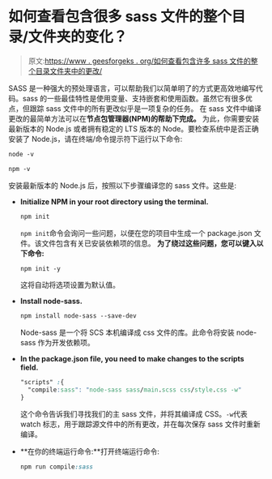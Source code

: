 # 如何查看包含很多 sass 文件的整个目录/文件夹的变化？

> 原文:[https://www . geesforgeks . org/如何查看包含许多 sass 文件的整个目录文件夹中的更改/](https://www.geeksforgeeks.org/how-to-see-the-changes-in-whole-directory-folder-containing-many-sass-files/)

SASS 是一种强大的预处理语言，可以帮助我们以简单明了的方式更高效地编写代码。sass 的一些最佳特性是使用变量、支持嵌套和使用函数。虽然它有很多优点，但跟踪 sass 文件中的所有更改似乎是一项复杂的任务。
在 sass 文件中编译更改的最简单方法可以在**节点包管理器(NPM)的帮助下完成。**
为此，你需要安装最新版本的 Node.js 或者拥有稳定的 LTS 版本的 Node。要检查系统中是否正确安装了 Node.js，请在终端/命令提示符下运行以下命令:

```css
node -v 

npm -v 

```

安装最新版本的 Node.js 后，按照以下步骤编译您的 sass 文件。这些是:

*   **Initialize NPM in your root directory using the terminal.**

    ```css
    npm init
    ```

    `npm init`命令会询问一些问题，以便在您的项目中生成一个 package.json 文件。该文件包含有关已安装依赖项的信息。
    **为了绕过这些问题，您可以键入以下命令:**

    ```css
    npm init -y
    ```

    这将自动将选项设置为默认值。

*   **Install node-sass.**

    ```css
    npm install node-sass --save-dev

    ```

    Node-sass 是一个将 SCS 本机编译成 css 文件的库。此命令将安装 node-sass 作为开发依赖项。

*   **In the package.json file, you need to make changes to the scripts field.**

    ```css
    "scripts" :{
      "compile:sass": "node-sass sass/main.scss css/style.css -w"
    }
    ```

    这个命令告诉我们寻找我们的主 sass 文件，并将其编译成 CSS。`-w`代表 watch 标志，用于跟踪源文件中的所有更改，并在每次保存 sass 文件时重新编译。

*   **在你的终端运行命令:**打开终端运行命令:

    ```css
    npm run compile:sass

    ```